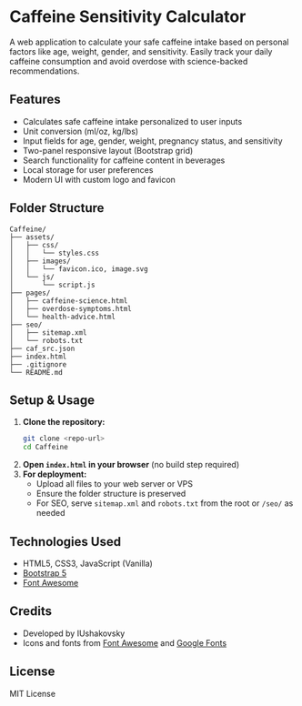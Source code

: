 # Caffeine Sensitivity Calculator

A web application to calculate your safe caffeine intake based on personal factors like age, weight, gender, and sensitivity. Easily track your daily caffeine consumption and avoid overdose with science-backed recommendations.

## Features
- Calculates safe caffeine intake personalized to user inputs
- Unit conversion (ml/oz, kg/lbs)
- Input fields for age, gender, weight, pregnancy status, and sensitivity
- Two-panel responsive layout (Bootstrap grid)
- Search functionality for caffeine content in beverages
- Local storage for user preferences
- Modern UI with custom logo and favicon

## Folder Structure
```
Caffeine/
├── assets/
│   ├── css/
│   │   └── styles.css
│   ├── images/
│   │   └── favicon.ico, image.svg
│   └── js/
│       └── script.js
├── pages/
│   ├── caffeine-science.html
│   ├── overdose-symptoms.html
│   └── health-advice.html
├── seo/
│   ├── sitemap.xml
│   └── robots.txt
├── caf_src.json
├── index.html
├── .gitignore
└── README.md
```

## Setup & Usage
1. **Clone the repository:**
   ```bash
   git clone <repo-url>
   cd Caffeine
   ```
2. **Open `index.html` in your browser** (no build step required)
3. **For deployment:**
   - Upload all files to your web server or VPS
   - Ensure the folder structure is preserved
   - For SEO, serve `sitemap.xml` and `robots.txt` from the root or `/seo/` as needed

## Technologies Used
- HTML5, CSS3, JavaScript (Vanilla)
- [Bootstrap 5](https://getbootstrap.com/)
- [Font Awesome](https://fontawesome.com/)

## Credits
- Developed by IUshakovsky
- Icons and fonts from [Font Awesome](https://fontawesome.com/) and [Google Fonts](https://fonts.google.com/)

## License
MIT License
